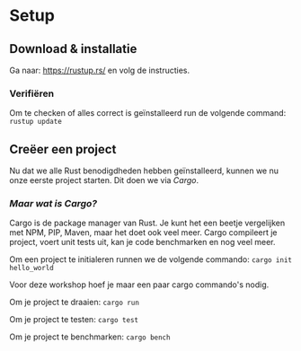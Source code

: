 # Setup
## Download & installatie
Ga naar: https://rustup.rs/ en volg de instructies.

### Verifiëren
Om te checken of alles correct is geïnstalleerd run de volgende command: ```rustup update```

## Creëer een project
Nu dat we alle Rust benodigdheden hebben geïnstalleerd, kunnen we nu onze eerste project starten.
Dit doen we via _Cargo_.

### _Maar wat is Cargo?_
Cargo is de package manager van Rust.
Je kunt het een beetje vergelijken met NPM, PIP, Maven, maar het doet ook veel meer.
Cargo compileert je project, voert unit tests uit, kan je code benchmarken en nog veel meer.

Om een project te initialeren runnen we de volgende commando: ```cargo init hello_world```

Voor deze workshop hoef je maar een paar cargo commando's nodig.

Om je project te draaien:
```cargo run```

Om je project te testen:
```cargo test```

Om je project te benchmarken:
```cargo bench```
